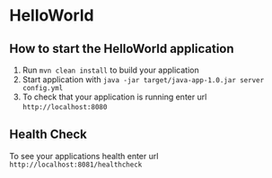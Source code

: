 # HelloWorld

How to start the HelloWorld application
---

1. Run `mvn clean install` to build your application
1. Start application with `java -jar target/java-app-1.0.jar server config.yml`
1. To check that your application is running enter url `http://localhost:8080`

Health Check
---

To see your applications health enter url `http://localhost:8081/healthcheck`
